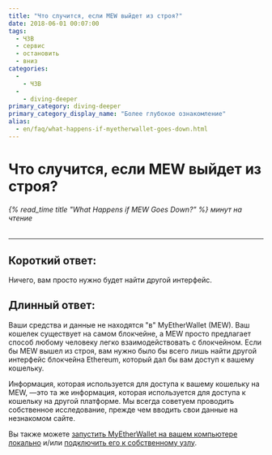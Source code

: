 ```yaml
---
title: "Что случится, если MEW выйдет из строя?"
date: 2018-06-01 00:07:00
tags:
  - ЧЗВ
  - сервис
  - остановить
  - вниз
categories:
  - 
    - ЧЗВ
  - 
    - diving-deeper
primary_category: diving-deeper
primary_category_display_name: "Более глубокое ознакомление"
alias:
  - en/faq/what-happens-if-myetherwallet-goes-down.html
---
```


# **Что случится, если MEW выйдет из строя?**

###### {% read_time title "What Happens if MEW Goes Down?" %} минут на чтение

* * *

## **Короткий ответ:**

Ничего, вам просто нужно будет найти другой интерфейс.

## **Длинный ответ:**

Ваши средства и данные не находятся "в" MyEtherWallet (MEW). Ваш кошелек существует на самом блокчейне, а MEW просто предлагает способ любому человеку легко взаимодействовать с блокчейном. Если бы MEW вышел из строя, вам нужно было бы всего лишь найти другой интерфейс блокчейна Ethereum, который дал бы вам доступ к вашему кошельку.

Информация, которая используется для доступа к вашему кошельку на MEW, —это та же информация, которая используется для доступа к кошельку на другой платформе. Мы всегда советуем проводить собственное исследование, прежде чем вводить свои данные на незнакомом сайте.

Вы также можете [запустить MyEtherWallet на вашем компьютере локально](/@@@@@@/networks-and-nodes/unable-to-connect-to-custom-node/) и/или [подключить его к собственному узлу](/@@@@@@/networks-and-nodes/unable-to-connect-to-custom-node/).
